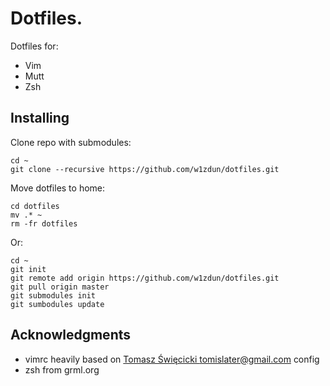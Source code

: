 # Dotfiles.

Dotfiles for:
 * Vim
 * Mutt
 * Zsh

## Installing

Clone repo with submodules:

```
cd ~
git clone --recursive https://github.com/w1zdun/dotfiles.git
```

Move dotfiles to home:
```
cd dotfiles
mv .* ~
rm -fr dotfiles
```

Or:
```
cd ~
git init
git remote add origin https://github.com/w1zdun/dotfiles.git
git pull origin master
git submodules init
git sumbodules update
```


## Acknowledgments

* vimrc heavily based on [Tomasz Święcicki <tomislater@gmail.com>](https://github.com/tomislater/dotfiles.git) config
* zsh from grml.org 
